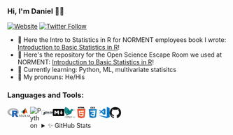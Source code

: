 ### Hi, I'm Daniel 👋🏻

[![Website](https://img.shields.io/website?label=danielroelfs.com&style=for-the-badge&url=https%3A%2F%2Fdanielroelfs.com)](https://danielroelfs.com)
[![Twitter Follow](https://img.shields.io/twitter/follow/dthroelfs?color=1DA1F2&logo=twitter&style=for-the-badge)](https://twitter.com/intent/follow?original_referer=https%3A%2F%2Fgithub.com%dthroelfs&screen_name=dthroelfs)

- 📕 Here the Intro to Statistics in R for NORMENT employees book I wrote: [Introduction to Basic Statistics in R][rbook]!
- 🎲 Here's the repository for the Open Science Escape Room we used at NORMENT: [Introduction to Basic Statistics in R][osescaperoom]!
- 🌱 Currently learning: Python, ML, multivariate statisitcs
- 🌈 My pronouns: He/His

### Languages and Tools:

<img align="left" alt="R" width="26px" src="https://raw.githubusercontent.com/github/explore/master/topics/r/r.png" />
<img align="left" alt="MATLAB" width="26px" src="https://raw.githubusercontent.com/github/explore/master/topics/matlab/matlab.png" />
<img align="left" alt="Python" width="26px" src="hhttps://raw.githubusercontent.com/github/explore/master/topics/python/python.png" />
<img align="left" alt="bash" width="26px" src="https://raw.githubusercontent.com/github/explore/master/topics/bash/bash.png" />
<img align="left" alt="Markdown" width="26px" src="https://raw.githubusercontent.com/github/explore/master/topics/markdown/markdown.png" />
<img align="left" alt="LaTeX" width="26px" src="https://raw.githubusercontent.com/github/explore/master/topics/latex/latex.png" />
<img align="left" alt="html5" width="26px" src="https://raw.githubusercontent.com/github/explore/master/topics/html/html.png" />
<img align="left" alt="css" width="26px" src="https://raw.githubusercontent.com/github/explore/master/topics/css/css.png" />
<img align="left" alt="Visual Studio Code" width="26px" src="https://raw.githubusercontent.com/github/explore/master/topics/visual-studio-code/visual-studio-code.png" />
<img align="left" alt="GitHub" width="26px" src="https://raw.githubusercontent.com/github/explore/master/topics/github/github.png" />

<br />
<br />

<details>
  <summary>✨ GitHub Stats</summary>

  <br />

  ![Daniel Roelfs's github stats](https://github-readme-stats.vercel.app/api?username=danielroelfs&show_icons=true)

</details>

[website]: https://danielroelfs.com
[twitter]: https://twitter.com/dthroelfs
[instagram]: https://instagram.com/danielroelfs
[linkedin]: https://linkedin.com/in/danielroelfs
[rbook]: https://norment.github.io/IntroToBasicStatisticsInR/
[osescaperoom]: https://github.com/norment/ecrm20_escaperoom

